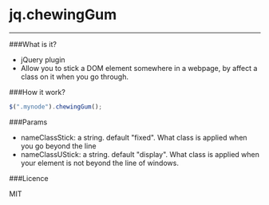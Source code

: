 jq.chewingGum
==========

------------------------------


###What is it?

- jQuery plugin
- Allow you to stick a DOM element somewhere in a webpage, by affect a class on it when you go through.

###How it work?

```js
$(".mynode").chewingGum();
```

###Params

- nameClassStick: a string. default "fixed". What class is applied when you go beyond the line
- nameClassUStick: a string. default "display". What class is applied when your element is not beyond the line of windows.

###Licence

MIT
